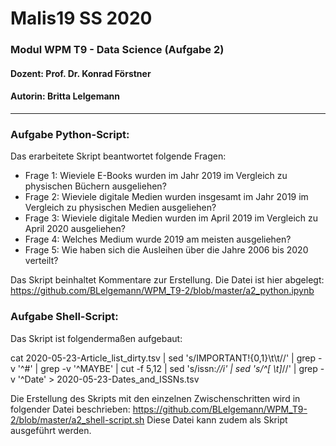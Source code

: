 # Malis19 SS 2020 
### Modul WPM T9 - Data Science (Aufgabe 2)

#### Dozent: Prof. Dr. Konrad Förstner
#### Autorin: Britta Lelgemann
--------------------------------------------------------------------------

### Aufgabe Python-Script:

Das erarbeitete Skript beantwortet folgende Fragen:

* Frage 1: Wieviele E-Books wurden im Jahr 2019 im Vergleich zu physischen Büchern ausgeliehen?
* Frage 2: Wieviele digitale Medien wurden insgesamt im Jahr 2019 im Vergleich zu physischen Medien ausgeliehen?
* Frage 3: Wieviele digitale Medien wurden im April 2019 im Vergleich zu April 2020 ausgeliehen?
* Frage 4: Welches Medium wurde 2019 am meisten ausgeliehen?
* Frage 5: Wie haben sich die Ausleihen über die Jahre 2006 bis 2020 verteilt?

Das Skript beinhaltet Kommentare zur Erstellung. 
Die Datei ist hier abgelegt: https://github.com/BLelgemann/WPM_T9-2/blob/master/a2_python.ipynb

### Aufgabe Shell-Script:

Das Skript ist folgendermaßen aufgebaut:

cat 2020-05-23-Article_list_dirty.tsv | 
sed 's/IMPORTANT!\{0,1\}\t\t//' | 
grep -v '^#' | grep -v '^MAYBE' | 
cut -f 5,12 | 
sed 's/issn:*//i' |
sed 's/^[ \t]*//' | 
grep -v '^Date' > 2020-05-23-Dates_and_ISSNs.tsv

Die Erstellung des Skripts mit den einzelnen Zwischenschritten wird in folgender Datei beschrieben:
https://github.com/BLelgemann/WPM_T9-2/blob/master/a2_shell-script.sh
Diese Datei kann zudem als Skript ausgeführt werden.
